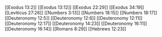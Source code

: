 [[Exodus 13:2]]
[[Exodus 13:12]]
[[Exodus 22:29]]
[[Exodus 34:19]]
[[Leviticus 27:26]]
[[Numbers 3:13]]
[[Numbers 18:15]]
[[Numbers 18:17]]
[[Deuteronomy 12:5]]
[[Deuteronomy 12:6]]
[[Deuteronomy 12:11]]
[[Deuteronomy 12:17]]
[[Deuteronomy 14:23]]
[[Deuteronomy 16:11]]
[[Deuteronomy 16:14]]
[[Romans 8:29]]
[[Hebrews 12:23]]
